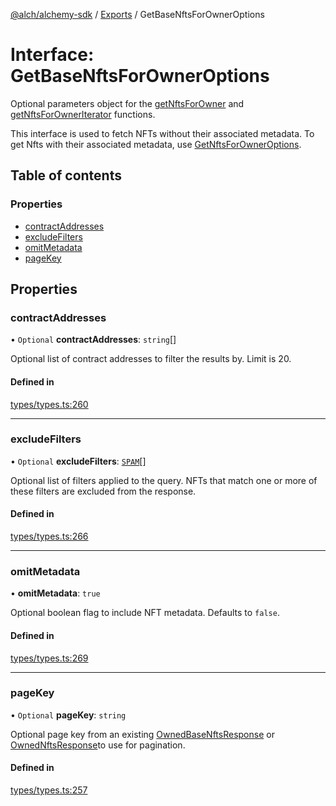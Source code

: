 [@alch/alchemy-sdk](../README.md) / [Exports](../modules.md) / GetBaseNftsForOwnerOptions

# Interface: GetBaseNftsForOwnerOptions

Optional parameters object for the [getNftsForOwner](../classes/Alchemy.md#getnftsforowner) and
[getNftsForOwnerIterator](../classes/Alchemy.md#getnftsforowneriterator) functions.

This interface is used to fetch NFTs without their associated metadata. To
get Nfts with their associated metadata, use [GetNftsForOwnerOptions](GetNftsForOwnerOptions.md).

## Table of contents

### Properties

- [contractAddresses](GetBaseNftsForOwnerOptions.md#contractaddresses)
- [excludeFilters](GetBaseNftsForOwnerOptions.md#excludefilters)
- [omitMetadata](GetBaseNftsForOwnerOptions.md#omitmetadata)
- [pageKey](GetBaseNftsForOwnerOptions.md#pagekey)

## Properties

### contractAddresses

• `Optional` **contractAddresses**: `string`[]

Optional list of contract addresses to filter the results by. Limit is 20.

#### Defined in

[types/types.ts:260](https://github.com/alchemyplatform/alchemy-sdk-js/blob/865aa2b/src/types/types.ts#L260)

___

### excludeFilters

• `Optional` **excludeFilters**: [`SPAM`](../enums/NftExcludeFilters.md#spam)[]

Optional list of filters applied to the query. NFTs that match one or more
of these filters are excluded from the response.

#### Defined in

[types/types.ts:266](https://github.com/alchemyplatform/alchemy-sdk-js/blob/865aa2b/src/types/types.ts#L266)

___

### omitMetadata

• **omitMetadata**: ``true``

Optional boolean flag to include NFT metadata. Defaults to `false`.

#### Defined in

[types/types.ts:269](https://github.com/alchemyplatform/alchemy-sdk-js/blob/865aa2b/src/types/types.ts#L269)

___

### pageKey

• `Optional` **pageKey**: `string`

Optional page key from an existing [OwnedBaseNftsResponse](OwnedBaseNftsResponse.md) or
[OwnedNftsResponse](OwnedNftsResponse.md)to use for pagination.

#### Defined in

[types/types.ts:257](https://github.com/alchemyplatform/alchemy-sdk-js/blob/865aa2b/src/types/types.ts#L257)
